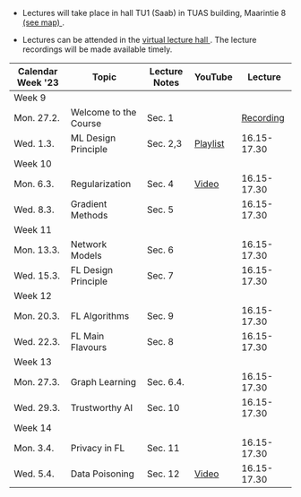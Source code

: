* Lectures will take place in hall TU1 (Saab) in TUAS building, Maarintie 8 <a href="https://goo.gl/maps/u9UvHHs1huHbf8wm7"> (see map) </a>. 

* Lectures can be attended in the <a href="https://aalto.zoom.us/j/61924584460?pwd=MXJDSHFyemdCOS91aFJxMmhqdXJwQT09"> virtual lecture hall </a>. The lecture recordings will be made available timely. 



| Calendar Week '23| Topic                 | Lecture Notes |  YouTube  |  Lecture  |
|-----------------|-----------------------|---------------|--------------|--------------|
|Week 9    |                       |               |              |              |
|    Mon. 27.2.   | Welcome to the Course |        Sec. 1       |              |  <a href="https://youtu.be/htZ1TBn2f4A">Recording</a>        |
|   Wed. 1.3.     | ML Design Principle |   Sec. 2,3            |   <a href="https://youtube.com/playlist?list=PLrbn2dGrLJK_Uix6FM4mOrIcE5m1fZaX3">Playlist</a>         |      16.15-17.30       |
|Week 10    |                       |               |              |          |
| Mon. 6.3. | Regularization |        Sec. 4       |  <a href="https://youtu.be/94tlSrs9ZNo">Video</a>             |     16.15-17.30    |
| Wed. 8.3. | Gradient Methods  |     Sec. 5     |              |    16.15-17.30    |
|Week 11    |                       |               |              |         |
| Mon. 13.3. | Network Models |     Sec. 6          |              |   16.15-17.30      |
| Wed. 15.3. | FL Design Principle |    Sec. 7           |              |   16.15-17.30      |
|Week 12    |                       |               |              |         |
| Mon. 20.3. | FL Algorithms  |        Sec. 9       |              |   16.15-17.30      |
| Wed. 22.3. |  FL Main Flavours |     Sec. 8     |              |   16.15-17.30      |
|Week 13    |                       |               |              |         |
| Mon. 27.3. | Graph Learning |    Sec. 6.4.        |              |    16.15-17.30     |
| Wed. 29.3. | Trustworthy AI |   Sec. 10          |              |    16.15-17.30     |
|Week 14    |                       |               |              |         |
| Mon. 3.4. | Privacy in FL |     Sec. 11     |              |   16.15-17.30      |
| Wed. 5.4. | Data Poisoning |    Sec. 12     |     <a href="https://www.youtube.com/watch?v=MLjK-SC7JSY">Video</a>         |   16.15-17.30      |





